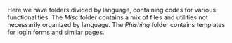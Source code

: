 Here we have folders divided by language, containing codes for various functionalities. The *Misc* folder contains a mix of files and
utilities not necessarily organized by language. The *Phishing* folder contains templates for login forms and similar pages.
